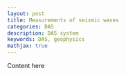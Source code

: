 ```yaml
---
layout: post
title: Measurements of seismic waves
categories: DAS
description: DAS system
keywords: DAS, geophysics
mathjax: true
---
```


Content here

